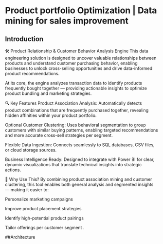 # Product portfolio Optimization | Data mining for sales improvement 

## Introduction

🛠️ Product Relationship & Customer Behavior Analysis Engine
This data engineering solution is designed to uncover valuable relationships between products and understand customer purchasing behavior, enabling businesses to unlock cross-selling opportunities and drive data-informed product recommendations.

At its core, the engine analyzes transaction data to identify products frequently bought together — providing actionable insights to optimize product bundling and marketing strategies.

🔍 Key Features
Product Association Analysis: Automatically detects product combinations that are frequently purchased together, revealing hidden affinities within your product portfolio.

Optional Customer Clustering: Uses behavioral segmentation to group customers with similar buying patterns, enabling targeted recommendations and more accurate cross-sell strategies per segment.

Flexible Data Ingestion: Connects seamlessly to SQL databases, CSV files, or cloud storage sources.

Business Intelligence Ready: Designed to integrate with Power BI for clear, dynamic visualizations that translate technical insights into strategic actions.

🚀 Why Use This?
By combining product association mining and customer clustering, this tool enables both general analysis and segmented insights — making it easier to:

Personalize marketing campaigns

Improve product placement strategies

Identify high-potential product pairings

Tailor offerings per customer segment
.


##Architecture
